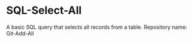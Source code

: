 # SQL-Select-All
A basic SQL query that selects all records from a table.  Repository name: Git-Add-All

